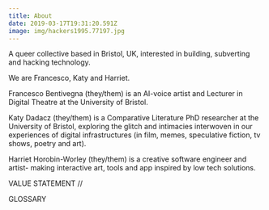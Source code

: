 ```yaml
---
title: About
date: 2019-03-17T19:31:20.591Z
image: img/hackers1995.77197.jpg
---
```

A queer collective based in Bristol, UK, interested in building, subverting and hacking technology.

We are Francesco, Katy and Harriet. 

Francesco Bentivegna (they/them) is an AI-voice artist and Lecturer in Digital Theatre at the University of Bristol. 

Katy Dadacz (they/them) is a Comparative Literature PhD researcher at the University of Bristol, exploring the glitch and intimacies interwoven in our experiences of digital infrastructures (in film, memes, speculative fiction, tv shows, poetry and art). 

Harriet Horobin-Worley (they/them) is a creative software engineer and artist- making interactive art, tools and app inspired by low tech solutions. 

VALUE STATEMENT //

GLOSSARY
